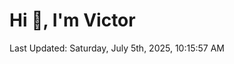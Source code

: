 <h1>Hi 👋, I'm Victor </h1>

<!--RECENT_ACTIVITY:start-->
<!--RECENT_ACTIVITY:end-->

<!--RECENT_ACTIVITY:last_update-->
Last Updated: Saturday, July 5th, 2025, 10:15:57 AM
<!--RECENT_ACTIVITY:last_update_end-->
